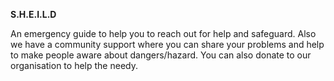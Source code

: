 **S.H.E.I.L.D** 

An emergency guide to help you to reach out for help and safeguard. Also we have a community support where you can share your problems and help to make people aware about dangers/hazard. You can also donate to our organisation to help the needy.

